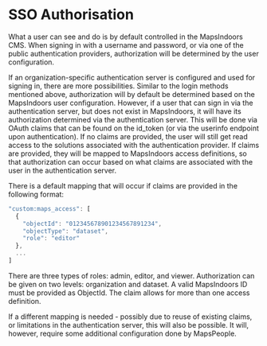 # SSO Authorisation

What a user can see and do is by default controlled in the MapsIndoors CMS. When signing in with a username and password, or via one of the public authentication providers, authorization will be determined by the user configuration.

If an organization-specific authentication server is configured and used for signing in, there are more possibilities. Similar to the login methods mentioned above, authorization will by default be determined based on the MapsIndoors user configuration. However, if a user that can sign in via the authentication server, but does not exist in MapsIndoors, it will have its authorization determined via the authentication server. This will be done via OAuth claims that can be found on the id\_token (or via the userinfo endpoint upon authentication). If no claims are provided, the user will still get read access to the solutions associated with the authentication provider. If claims are provided, they will be mapped to MapsIndoors access definitions, so that authorization can occur based on what claims are associated with the user in the authentication server.

There is a default mapping that will occur if claims are provided in the following format:

```javascript
"custom:maps_access": [
  {
    "objectId": "012345678901234567891234",
    "objectType": "dataset",
    "role": "editor"
  },
  ...
]
```

There are three types of roles: admin, editor, and viewer. Authorization can be given on two levels: organization and dataset. A valid MapsIndoors ID must be provided as ObjectId. The claim allows for more than one access definition.

If a different mapping is needed - possibly due to reuse of existing claims, or limitations in the authentication server, this will also be possible. It will, however, require some additional configuration done by MapsPeople.

[\
](https://docs.mapsindoors.com/sso-configuration)
